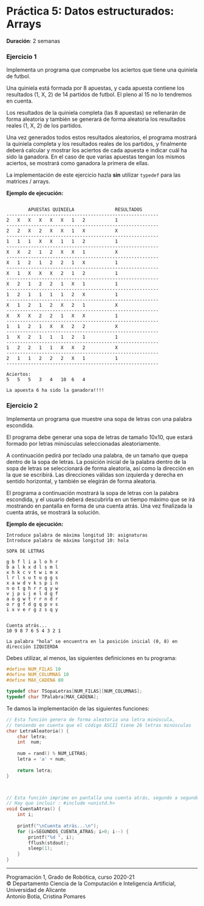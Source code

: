 # Práctica 5: Datos estructurados: Arrays

**Duración**: 2 semanas

### Ejercicio 1 ###

Implementa un programa que compruebe los aciertos que tiene una quiniela de futbol. 

Una quiniela está formada por 8 apuestas, y cada apuesta contiene los resultados (1, X, 2) de 14 partidos de futbol. El pleno al 15 no lo tendremos en cuenta.

Los resultados de la quiniela completa (las 8 apuestas) se rellenarán de forma aleatoria y también se generará de forma aleatoria los resultados reales (1, X, 2) de los partidos.

Una vez generados todos estos resultados aleatorios, el programa mostrará la quiniela completa y los resultados reales de los partidos, y finalmente deberá calcular y mostrar los aciertos de cada apuesta e indicar cuál ha sido la ganadora.
En el caso de que varias apuestas tengan los mismos aciertos, se mostrará como ganadora la primera de ellas.

La implementación de este ejercicio hazla **sin** utilizar `typedef` para las matrices / arrays.

**Ejemplo de ejecución:**

~~~text

		APUESTAS QUINIELA				RESULTADOS
--------------------------------------------------------
2	X	X	X	X	X	1	2			1
--------------------------------------------------------
2	2	X	2	X	X	1	X			X
--------------------------------------------------------
1	1	1	X	X	1	1	2			1
--------------------------------------------------------
X	X	2	1	2	X	X	1			X
--------------------------------------------------------
X	1	2	1	2	2	1	X			1
--------------------------------------------------------
X	1	X	X	X	2	1	2			1
--------------------------------------------------------
X	2	1	2	2	1	X	1			1
--------------------------------------------------------
1	2	1	1	1	1	2	X			1
--------------------------------------------------------
X	1	2	1	2	X	2	1			X
--------------------------------------------------------
X	X	X	2	2	1	X	X			1
--------------------------------------------------------
1	1	2	1	X	X	2	2			X
--------------------------------------------------------
1	X	2	1	1	1	2	1			1
--------------------------------------------------------
1	2	2	1	1	X	X	2			X
--------------------------------------------------------
2	1	1	2	2	2	X	1			1
--------------------------------------------------------

Aciertos:
5	5	5	3	4	10	6	4
	
La apuesta 6 ha sido la ganadora!!!!
~~~

### Ejercicio 2 ###

Implementa un programa que muestre una sopa de letras con una palabra escondida.

El programa debe generar una sopa de letras de tamaño 10x10, que estará formado por letras minúsculas seleccionadas aleatoriamente.

A continuación pedirá por teclado una palabra, de un tamaño que quepa dentro de la sopa de letras. La posición inicial de la palabra dentro de la sopa de letras se seleccionará de forma aleatoria, así como la dirección en la que se escribirá. Las direcciones válidas son izquierda y derecha en sentido horizontal, y también se elegirán de forma aleatoria.

El programa a continuación mostrará la sopa de letras con la palabra escondida, y el usuario deberá descubrirla en un tiempo máximo que se irá mostrando en pantalla en forma de una cuenta atrás. Una vez finalizada la cuenta atrás, se mostrará la solución.

**Ejemplo de ejecución:**

~~~text
Introduce palabra de máxima longitud 10: asignaturas
Introduce palabra de máxima longitud 10: hola

SOPA DE LETRAS

g b f l i a l o h r 
b a l k x d l s m l 
x h k c v t w i m x 
l r l s u t u g g s 
x a w d v k s p i n 
n o t g h r r q y w 
v j p s j e l d g f 
a o g w t r r n d r 
o r g f d g q p v s 
i x v e r g z s q y 


Cuenta atrás...
10 9 8 7 6 5 4 3 2 1 

La palabra "hola" se encuentra en la posición inicial (0, 8) en dirección IZQUIERDA
~~~


Debes utilizar, al menos, las siguientes definiciones en tu programa:

~~~c
#define NUM_FILAS 10
#define NUM_COLUMNAS 10
#define MAX_CADENA 80

typedef char TSopaLetras[NUM_FILAS][NUM_COLUMNAS];
typedef char TPalabra[MAX_CADENA];
~~~

Te damos la implementación de las siguientes funciones:

~~~c
// Esta función genera de forma aleatoria una letra minúscula, 
// teniendo en cuenta que el código ASCII tiene 26 letras minúsculas
char LetraAleatoria() {
    char letra;
    int  num;
    
    num = rand() % NUM_LETRAS;
    letra = 'a' + num;
 
    return letra;
}



// Esta función imprime en pantalla una cuenta atrás, segundo a segundo
// Hay que incluir : #include <unistd.h>
void CuentaAtras() {
    int i;
    
    printf("\nCuenta atrás...\n");
    for (i=SEGUNDOS_CUENTA_ATRAS; i>0; i--) {
        printf("%d ", i);
        fflush(stdout);
        sleep(1);
    }
}
~~~

----

Programación 1, Grado de Robótica, curso 2020-21  
© Departamento Ciencia de la Computación e Inteligencia Artificial, Universidad de Alicante  
Antonio Botía, Cristina Pomares
